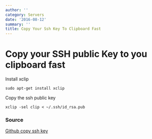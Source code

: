 ```yaml
---
author: ''
category: Servers
date: '2016-08-12'
summary: ''
title: Copy Your Ssh Key To Clipboard Fast
---
```

# Copy your SSH public Key to you clipboard fast

Install xclip

	sudo apt-get install xclip

Copy the ssh public key

	xclip -sel clip < ~/.ssh/id_rsa.pub


### Source

[Github copy ssh key](https://help.github.com/articles/adding-a-new-ssh-key-to-your-github-account/)
